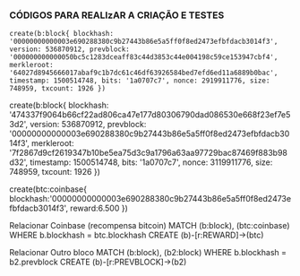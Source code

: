 ### CÓDIGOS PARA REALIzAR A CRIAÇÃO E TESTES ###


`
create(b:block{
    blockhash: '00000000000003e690288380c9b27443b86e5a5ff0f8ed2473efbfdacb3014f3',
    version: 536870912,
    prevblock: '000000000000050bc5c1283dceaff83c44d3853c44e004198c59ce153947cbf4',
    merkleroot: '64027d8945666017abaf9c1b7dc61c46df63926584bed7efd6ed11a6889b0bac',
    timestamp: 1500514748,
    bits: '1a0707c7',
    nonce: 2919911776,
    size: 748959,
    txcount: 1926
})
`

create(b:block{
    blockhash: '474337f9064b66cf22ad806ca47e177d80306790dad086530e668f23ef7e53d2',
    version: 536870912,
    prevblock: '00000000000003e690288380c9b27443b86e5a5ff0f8ed2473efbfdacb3014f3',
    merkleroot: '7f2867d9cf2619347b10be5ea75d3c9a1796a63aa97729bac87469f883b98d32',
    timestamp: 1500514748,
    bits: '1a0707c7',
    nonce: 3119911776,
    size: 748959,
    txcount: 1926
})

create(btc:coinbase{
	blockhash:'00000000000003e690288380c9b27443b86e5a5ff0f8ed2473efbfdacb3014f3',
	reward:6.500
})

Relacionar Coinbase (recompensa bitcoin)
MATCH
 (b:block),
 (btc:coinbase)
WHERE b.blockhash = btc.blockhash
    CREATE (b)-[r:REWARD]->(btc)

Relacionar Outro bloco
MATCH
 (b:block),
 (b2:block)
WHERE b.blockhash = b2.prevblock
    CREATE (b)-[r:PREVBLOCK]->(b2)

